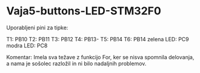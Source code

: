 # Vaja5-buttons-LED-STM32F0

Uporabljeni pini za tipke:

T1: PB10
T2: PB11
T3: PB12
T4: PB13-
T5: PB14
T6: PB14
zelena LED: PC9
modra LED: PC8

Komentar:
Imela sva težave z funkcijo For, ker se nisva spomnila delovanja, a nama je sošolec razložil in ni bilo nadaljnih problemov.
